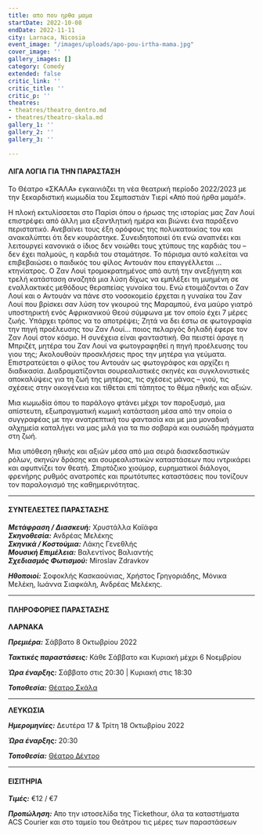 ```yaml
---
title: απο που ηρθα μαμα
startDate: 2022-10-08
endDate: 2022-11-11
city: Larnaca, Nicosia
event_image: "/images/uploads/apo-pou-irtha-mama.jpg"
cover_image: ''
gallery_images: []
category: Comedy
extended: false
critic_link: ''
critic_title: ''
critic_p: ''
theatres:
- theatres/theatro_dentro.md
- theatres/theatro-skala.md
gallery_1: ''
gallery_2: ''
gallery_3: ''

---
```

#### ΛΙΓΑ ΛΟΓΙΑ ΓΙΑ ΤΗΝ ΠΑΡΑΣΤΑΣΗ

Το Θέατρο «ΣΚΑΛΑ» εγκαινιάζει τη νέα θεατρική περίοδο 2022/2023 με την ξεκαρδιστική κωμωδία του Σεμπαστιάν Τιερί «Από πού ήρθα μαμά!».

Η πλοκή εκτυλίσσεται στο Παρίσι όπου ο ήρωας της ιστορίας μας Ζαν Λουί επιστρέφει από άλλη μια εξαντλητική ημέρα και βιώνει ένα παράξενο περιστατικό. Ανεβαίνει τους έξη ορόφους της πολυκατοικίας του και ανακαλύπτει ότι δεν κουράστηκε. Συνειδητοποιεί ότι ενώ αναπνέει και λειτουργεί κανονικά ο ίδιος δεν νοιώθει τους χτύπους της καρδιάς του – δεν έχει παλμούς, η καρδιά του σταμάτησε. Το πόρισμα αυτό καλείται να επιβεβαιώσει ο παιδικός του φίλος Αντουάν που επαγγέλλεται ... κτηνίατρος. Ο Ζαν Λουί τρομοκρατημένος από αυτή την ανεξήγητη και τρελή κατάσταση αναζητά μια λύση δίχως να εμπλέξει τη μυημένη σε εναλλακτικές μεθόδους θεραπείας γυναίκα του. Ενώ ετοιμάζονται ο Ζαν Λουί και ο Αντουάν να πάνε στο νοσοκομείο έρχεται η γυναίκα του Ζαν Λουί που βρίσκει σαν λύση τον γκουρού της Μαραμπού, ένα μαύρο γιατρό υποστηρικτή ενός Αφρικανικού Θεού σύμφωνα με τον οποίο έχει 7 μέρες ζωής. Υπάρχει τρόπος να το αποτρέψει; Ζητά να δει έστω σε φωτογραφία την πηγή προέλευσης του Ζαν Λουί... ποιος πελαργός δηλαδή έφερε τον Ζαν Λουί στον κόσμο. Η συνέχεια είναι φανταστική. Θα πειστεί άραγε η Μπριζέτ, μητέρα του Ζαν Λουί να φωτογραφηθεί η πηγή προέλευσης του γιου της; Ακολουθούν προσκλήσεις προς την μητέρα για γεύματα. Επιστρατεύεται ο φίλος του Αντουάν ως φωτογράφος και αρχίζει η διαδικασία. Διαδραματίζονται σουρεαλιστικές σκηνές και συγκλονιστικές αποκαλύψεις για τη ζωή της μητέρας, τις σχέσεις μάνας – γιού, τις σχέσεις στην οικογένεια και τίθεται επί τάπητος το θέμα ηθικής και αξιών.

Μια κωμωδία όπου το παράλογο φτάνει μέχρι τον παροξυσμό, μια απίστευτη, εξωπραγματική κωμική κατάσταση μέσα από την οποία ο συγγραφέας με την ανατρεπτική του φαντασία και με μια μοναδική αλχημεία καταλήγει να μας μιλά για τα πιο σοβαρά και ουσιώδη πράγματα στη ζωή.

Μια υπόθεση ηθικής και αξιών μέσα από μια σειρά διασκεδαστικών ρόλων, σκηνών δράσης και σουρεαλιστικών καταστάσεων που ιντρικάρει και αφυπνίζει τον θεατή. Σπιρτόζικο χιούμορ, ευρηματικοί διάλογοι, φρενήρης ρυθμός ανατροπές και πρωτότυπες καταστάσεις που τονίζουν τον παραλογισμό της καθημερινότητας.

***

#### ΣΥΝΤΕΛΕΣΤΕΣ ΠΑΡΑΣΤΑΣΗΣ

**_Μετάφραση / Διασκευή:_** Χρυστάλλα Καϊάφα  
**_Σκηνοθεσία:_** Ανδρέας Μελέκης  
**_Σκηνικά / Κοστούμια:_** Λάκης Γενεθλής  
**_Μουσική Επιμέλεια:_** Βαλεντίνος Βαλιαντής  
**_Σχεδιασμός Φωτισμού:_** Miroslav Zdravkov

**_Ηθοποιοί:_** Σοφοκλής Κασκαούνιας, Χρήστος Γρηγοριάδης, Μόνικα Μελέκη, Ιωάννα Σιαφκάλη, Ανδρέας Μελέκης.

***

#### ΠΛΗΡΟΦΟΡΙΕΣ ΠΑΡΑΣΤΑΣΗΣ

**ΛΑΡΝΑΚΑ**

**_Πρεμιέρα:_** Σάββατο 8 Οκτωβρίου 2022

**_Τακτικές παραστάσεις:_** Κάθε Σάββατο και Κυριακή μέχρι 6 Νοεμβρίου

**_Ώρα έναρξης:_** Σάββατο στις 20:30 | Κυριακή στις 18:30

**_Τοποθεσία:_** [Θέατρο Σκάλα](?#map)

***

**ΛΕΥΚΩΣΙΑ**

**_Ημερομηνίες:_** Δευτέρα 17 & Τρίτη 18 Οκτωβρίου 2022

**_Ώρα έναρξης:_** 20:30

**_Τοποθεσία:_** [Θέατρο Δέντρο](?#map)

***

#### ΕΙΣΙΤΗΡΙΑ

**_Τιμές:_** €12 / €7

**_Προπώληση:_** Απο την ιστοσελίδα της Tickethour, όλα τα καταστήματα ACS Courier και στο ταμείο του Θεάτρου τις μέρες των παραστάσεων